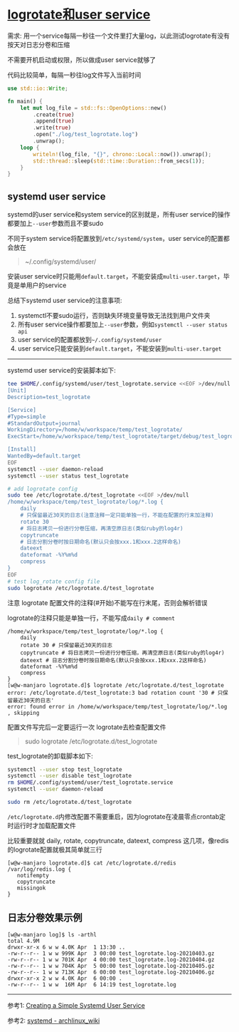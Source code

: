 # [logrotate和user service](/2021/04/logrotate_and_systemd_user_service.md)

需求: 用一个service每隔一秒往一个文件里打大量log，以此测试logrotate有没有按天对日志分卷和压缩

不需要开机启动或权限，所以做成user service就够了

代码比较简单，每隔一秒往log文件写入当前时间

```rust
use std::io::Write;

fn main() {
    let mut log_file = std::fs::OpenOptions::new()
        .create(true)
        .append(true)
        .write(true)
        .open("./log/test_logrotate.log")
        .unwrap();
    loop {
        writeln!(log_file, "{}", chrono::Local::now()).unwrap();
        std::thread::sleep(std::time::Duration::from_secs(1));
    }
}
```

## systemd user service

systemd的user service和system service的区别就是，所有user service的操作都要加上`--user`参数而且不要sudo

不同于system service将配置放到`/etc/systemd/system`，user service的配置都会放在

> ~/.config/systemd/user/

安装user service时只能用`default.target`，不能安装成`multi-user.target`，毕竟是单用户的service

总结下systemd user service的注意事项:
1. systemctl不要sudo运行，否则缺失环境变量导致无法找到用户文件夹
2. 所有user service操作都要加上`--user`参数，例如`systemctl --user status api`
3. user service的配置都放到`~/.config/systemd/user`
4. user service只能安装到`default.target`，不能安装到`multi-user.target`

---

systemd user service的安装脚本如下:

```bash
tee $HOME/.config/systemd/user/test_logrotate.service <<EOF >/dev/null
[Unit]
Description=test_logrotate

[Service]
#Type=simple
#StandardOutput=journal
WorkingDirectory=/home/w/workspace/temp/test_logrotate/
ExecStart=/home/w/workspace/temp/test_logrotate/target/debug/test_logrotate

[Install]
WantedBy=default.target
EOF
systemctl --user daemon-reload
systemctl --user status test_logrotate

# add logrotate config
sudo tee /etc/logrotate.d/test_logrotate <<EOF >/dev/null
/home/w/workspace/temp/test_logrotate/log/*.log {
    daily
    # 只保留最近30天的日志(注意注释一定只能单独一行，不能在配置的行末加注释)
    rotate 30
    # 将日志拷贝一份进行分卷压缩，再清空原日志(类似ruby的log4r)
    copytruncate
    # 日志分割分卷时按日期命名(默认只会按xxx.1和xxx.2这样命名)
    dateext
    dateformat -%Y%m%d
    compress
}
EOF
# test log_rotate config file
sudo logrotate /etc/logrotate.d/test_logrotate 
```

注意 logrotate 配置文件的注释(#开始)不能写在行末尾，否则会解析错误

logrotate的注释只能是单独一行，不能写成`daily # comment`

```
/home/w/workspace/temp/test_logrotate/log/*.log {
    daily
    rotate 30 # 只保留最近30天的日志
    copytruncate # 将日志拷贝一份进行分卷压缩，再清空原日志(类似ruby的log4r)
    dateext # 日志分割分卷时按日期命名(默认只会按xxx.1和xxx.2这样命名)
    dateformat -%Y%m%d
    compress
}
[w@w-manjaro logrotate.d]$ logrotate /etc/logrotate.d/test_logrotate 
error: /etc/logrotate.d/test_logrotate:3 bad rotation count '30 # 只保留最近30天的日志'
error: found error in /home/w/workspace/temp/test_logrotate/log/*.log , skipping
```

配置文件写完后一定要运行一次 logrotate去检查配置文件

> sudo logrotate /etc/logrotate.d/test_logrotate 

test_logrotate的卸载脚本如下:

```bash
systemctl --user stop test_logrotate
systemctl --user disable test_logrotate
rm $HOME/.config/systemd/user/test_logrotate.service
systemctl --user daemon-reload

sudo rm /etc/logrotate.d/test_logrotate
```

`/etc/logrotate.d`内修改配置不需要重启，因为logrotate在凌晨零点crontab定时运行时才加载配置文件

比较重要就就 daily, rotate, copytruncate, dateext, compress 这几项，像redis的logrotate配置就极其简单就三行

```
[w@w-manjaro logrotate.d]$ cat /etc/logrotate.d/redis 
/var/log/redis.log {
   notifempty
   copytruncate
   missingok
}
```

## 日志分卷效果示例

```
[w@w-manjaro log]$ ls -arthl
total 4.9M
drwxr-xr-x 6 w w 4.0K Apr  1 13:30 ..
-rw-r--r-- 1 w w 999K Apr  3 00:00 test_logrotate.log-20210403.gz
-rw-r--r-- 1 w w 701K Apr  4 00:00 test_logrotate.log-20210404.gz
-rw-r--r-- 1 w w 704K Apr  5 00:00 test_logrotate.log-20210405.gz
-rw-r--r-- 1 w w 713K Apr  6 00:00 test_logrotate.log-20210406.gz
drwxr-xr-x 2 w w 4.0K Apr  6 00:00 .
-rw-r--r-- 1 w w  16M Apr  6 14:19 test_logrotate.log
```

---

参考1: [Creating a Simple Systemd User Service](https://blog.victormendonca.com/2018/05/14/creating-a-simple-systemd-user-service/)

参考2: [systemd - archlinux_wiki](https://wiki.archlinux.org/index.php/systemd#Writing_unit_files)
